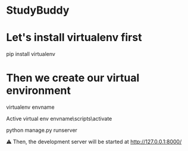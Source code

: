 # StudyBuddy


# Let's install virtualenv first
pip install virtualenv

# Then we create our virtual environment
virtualenv envname


Active virtual env
envname\scripts\activate

python manage.py runserver

⚠ Then, the development server will be started at http://127.0.0.1:8000/

